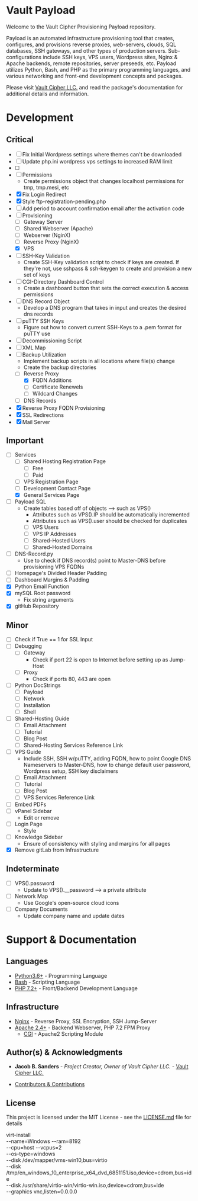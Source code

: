 # Vault Payload
Welcome to the Vault Cipher Provisioning Payload repository.

Payload is an automated infrastructure provisioning tool that creates, configures, and provisions reverse proxies, web-servers, clouds, SQL databases, SSH gateways, and other types of production servers. Sub-configurations include SSH keys, VPS users, Wordpress sites, Nginx & Apache backends, remote repositories, server preseeds, etc. Payload utilizes Python, Bash, and PHP as the primary programming languages, and various networking and front-end development concepts and packages. 

Please visit [Vault Cipher LLC.](https://vaultcipher.com) and read the package's documentation for additional details and information.

# Development

## Critical
- [ ] Fix Initial Wordpress settings where themes can't be downloaded
- [ ] Update php.ini wordpress vps settings to increased RAM limit
- [ ] 
- [ ] Permissions
  - Create permissions object that changes localhost permissions for tmp, tmp.mesi, etc
- [x] Fix Login Redirect
- [x] Style ftp-registration-pending.php 
- [ ] Add period to account confirmation email after the activation code
- [ ] Provisioning
  - [ ] Gateway Server
  - [ ] Shared Webserver (Apache)
  - [ ] Webserver (NginX)
  - [ ] Reverse Proxy (NginX)
  - [x] VPS
- [ ] SSH-Key Validation
  - Create SSH-Key validation script to check if keys are created. If they're not, use sshpass & ssh-keygen to create and provision a new set of keys
- [ ] CGI-Directory Dashboard Control
  - Create a dashboard button that sets the correct execution & access permissions
- [ ] DNS Record Object
  - Develop a DNS program that takes in input and creates the desired dns records
- [ ] puTTY SSH Keys
  - Figure out how to convert current SSH-Keys to a .pem format for puTTY use
- [ ] Decommissioning Script
- [ ] XML Map
- [ ] Backup Utilization
  - Implement backup scripts in all locations where file(s) change
  - Create the backup directories
  - [ ] Reverse Proxy
    - [x] FQDN Additions
    - [ ] Certificate Renewels
    - [ ] Wildcard Changes
  - [ ] DNS Records
- [x] Reverse Proxy FQDN Provisioning
- [x] SSL Redirections
- [x] Mail Server
## Important
- [ ] Services
  - [ ] Shared Hosting Registration Page
    - [ ] Free 
    - [ ] Paid
  - [ ] VPS Registration Page
  - [ ] Development Contact Page
  - [x] General Services Page
- [ ] Payload SQL
  - Create tables based off of objects --> such as VPS()
    - Attributes such as VPS().IP should be automatically incremented
    - Attributes such as VPS().user should be checked for duplicates
    - [ ] VPS Users
    - [ ] VPS IP Addresses
    - [ ] Shared-Hosted Users
    - [ ] Shared-Hosted Domains
- [ ] DNS-Record.py
  - Use to check if DNS record(s) point to Master-DNS before provisioning VPS FQDNs
- [ ] Homepage's Divided Header Padding
- [ ] Dashboard Margins & Padding
- [x] Python Email Function 
- [x] mySQL Root password
  - Fix string arguments
- [x] gitHub Repository
## Minor
- [ ] Check if True == 1 for SSL Input
- [ ] Debugging
  - [ ] Gateway
    - Check if port 22 is open to Internet before setting up as Jump-Host
  - [ ] Proxy
    - Check if ports 80, 443 are open
- [ ] Python DocStrings
  - [ ] Payload
  - [ ] Network
  - [ ] Installation
  - [ ] Shell
- [ ] Shared-Hosting Guide
  - [ ] Email Attachment
  - [ ] Tutorial
  - [ ] Blog Post
  - [ ] Shared-Hosting Services Reference Link
- [ ] VPS Guide
  - Include SSH, SSH w/puTTY, adding FQDN, how to point Google DNS Nameservers to Master-DNS, how to change default user password, Wordpress setup, SSH key disclaimers
  - [ ] Email Attachment
  - [ ] Tutorial
  - [ ] Blog Post
  - [ ] VPS Services Reference Link
- [ ] Embed PDFs
- [ ] vPanel Sidebar
  - Edit or remove
- [ ] Login Page
  - Style
- [ ] Knowledge Sidebar
  - Ensure of consistency with styling and margins for all pages
- [x] Remove gitLab from Infrastructure
## Indeterminate
- [ ] VPS().password
  - Update to VPS().__password --> a private attribute
- [ ] Network Map
  - Use Google's open-source cloud icons
- [ ] Company Documents
  - Update company name and update dates

# Support & Documentation

## Languages
- [Python3.6+](https://docs.python.org/3/) - Programming Language
- [Bash](https://www.tldp.org/LDP/abs/abs-guide.pdf) - Scripting Language
- [PHP 7.2+](http://php.net/manual/en/install.php) - Front/Backend Development Language

## Infrastructure
* [Nginx](https://docs.python.org/3/) - Reverse Proxy, SSL Encryption, SSH Jump-Server
* [Apache 2.4+](https://httpd.apache.org/docs/2.4/) - Backend Webserver, PHP 7.2 FPM Proxy
  * [CGI](https://httpd.apache.org/docs/2.4/mod/mod_cgi.html) - Apache2 Scripting Module

## Author(s) & Acknowledgments

* **Jacob B. Sanders** - *Project Creator, Owner of Vault Cipher LLC.* - [Vault Cipher LLC.](https://vaultcipher.com/team/jacob-sanders)

* [Contributors & Contributions](https://github.com/vaultcipher/Payload/Contributors)

## License

This project is licensed under the MIT License - see the [LICENSE.md](LICENSE.md) file for details

virt-install \
    --name=Windows
    --ram=8192 \
    --cpu=host
    --vcpus=2 \
    --os-type=windows \
    --disk /dev/mapper/vms-win10,bus=virtio \
    --disk /tmp/en_windows_10_enterprise_x64_dvd_6851151.iso,device=cdrom,bus=ide \
    --disk /usr/share/virtio-win/virtio-win.iso,device=cdrom,bus=ide \
    --graphics vnc,listen=0.0.0.0 